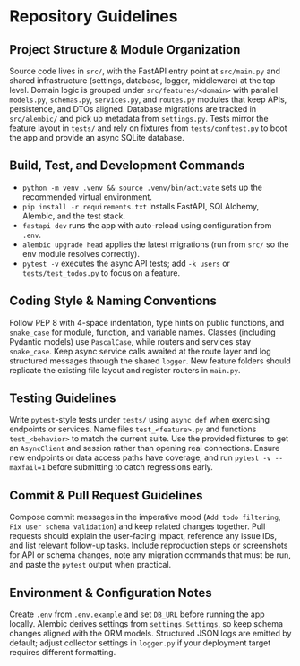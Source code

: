 # Repository Guidelines

## Project Structure & Module Organization
Source code lives in `src/`, with the FastAPI entry point at `src/main.py` and shared infrastructure (settings, database, logger, middleware) at the top level. Domain logic is grouped under `src/features/<domain>` with parallel `models.py`, `schemas.py`, `services.py`, and `routes.py` modules that keep APIs, persistence, and DTOs aligned. Database migrations are tracked in `src/alembic/` and pick up metadata from `settings.py`. Tests mirror the feature layout in `tests/` and rely on fixtures from `tests/conftest.py` to boot the app and provide an async SQLite database.

## Build, Test, and Development Commands
- `python -m venv .venv && source .venv/bin/activate` sets up the recommended virtual environment.
- `pip install -r requirements.txt` installs FastAPI, SQLAlchemy, Alembic, and the test stack.
- `fastapi dev` runs the app with auto-reload using configuration from `.env`.
- `alembic upgrade head` applies the latest migrations (run from `src/` so the env module resolves correctly).
- `pytest -v` executes the async API tests; add `-k users` or `tests/test_todos.py` to focus on a feature.

## Coding Style & Naming Conventions
Follow PEP 8 with 4-space indentation, type hints on public functions, and `snake_case` for module, function, and variable names. Classes (including Pydantic models) use `PascalCase`, while routers and services stay `snake_case`. Keep async service calls awaited at the route layer and log structured messages through the shared `logger`. New feature folders should replicate the existing file layout and register routers in `main.py`.

## Testing Guidelines
Write `pytest`-style tests under `tests/` using `async def` when exercising endpoints or services. Name files `test_<feature>.py` and functions `test_<behavior>` to match the current suite. Use the provided fixtures to get an `AsyncClient` and session rather than opening real connections. Ensure new endpoints or data access paths have coverage, and run `pytest -v --maxfail=1` before submitting to catch regressions early.

## Commit & Pull Request Guidelines
Compose commit messages in the imperative mood (`Add todo filtering`, `Fix user schema validation`) and keep related changes together. Pull requests should explain the user-facing impact, reference any issue IDs, and list relevant follow-up tasks. Include reproduction steps or screenshots for API or schema changes, note any migration commands that must be run, and paste the `pytest` output when practical.

## Environment & Configuration Notes
Create `.env` from `.env.example` and set `DB_URL` before running the app locally. Alembic derives settings from `settings.Settings`, so keep schema changes aligned with the ORM models. Structured JSON logs are emitted by default; adjust collector settings in `logger.py` if your deployment target requires different formatting.
